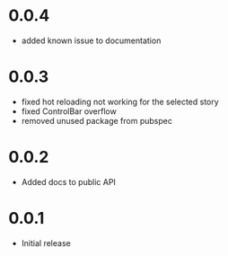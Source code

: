 # 0.0.4

- added known issue to documentation

# 0.0.3 

- fixed hot reloading not working for the selected story
- fixed ControlBar overflow
- removed unused package from pubspec

# 0.0.2

- Added docs to public API

# 0.0.1

- Initial release

